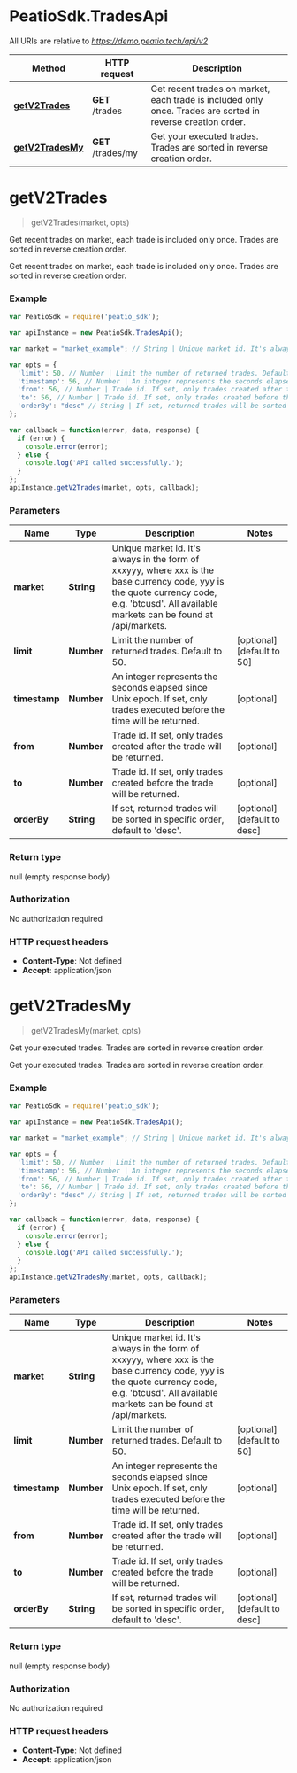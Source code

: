 # PeatioSdk.TradesApi

All URIs are relative to *https://demo.peatio.tech/api/v2*

Method | HTTP request | Description
------------- | ------------- | -------------
[**getV2Trades**](TradesApi.md#getV2Trades) | **GET** /trades | Get recent trades on market, each trade is included only once. Trades are sorted in reverse creation order.
[**getV2TradesMy**](TradesApi.md#getV2TradesMy) | **GET** /trades/my | Get your executed trades. Trades are sorted in reverse creation order.


<a name="getV2Trades"></a>
# **getV2Trades**
> getV2Trades(market, opts)

Get recent trades on market, each trade is included only once. Trades are sorted in reverse creation order.

Get recent trades on market, each trade is included only once. Trades are sorted in reverse creation order.

### Example
```javascript
var PeatioSdk = require('peatio_sdk');

var apiInstance = new PeatioSdk.TradesApi();

var market = "market_example"; // String | Unique market id. It's always in the form of xxxyyy, where xxx is the base currency code, yyy is the quote currency code, e.g. 'btcusd'. All available markets can be found at /api/markets.

var opts = { 
  'limit': 50, // Number | Limit the number of returned trades. Default to 50.
  'timestamp': 56, // Number | An integer represents the seconds elapsed since Unix epoch. If set, only trades executed before the time will be returned.
  'from': 56, // Number | Trade id. If set, only trades created after the trade will be returned.
  'to': 56, // Number | Trade id. If set, only trades created before the trade will be returned.
  'orderBy': "desc" // String | If set, returned trades will be sorted in specific order, default to 'desc'.
};

var callback = function(error, data, response) {
  if (error) {
    console.error(error);
  } else {
    console.log('API called successfully.');
  }
};
apiInstance.getV2Trades(market, opts, callback);
```

### Parameters

Name | Type | Description  | Notes
------------- | ------------- | ------------- | -------------
 **market** | **String**| Unique market id. It&#39;s always in the form of xxxyyy, where xxx is the base currency code, yyy is the quote currency code, e.g. &#39;btcusd&#39;. All available markets can be found at /api/markets. | 
 **limit** | **Number**| Limit the number of returned trades. Default to 50. | [optional] [default to 50]
 **timestamp** | **Number**| An integer represents the seconds elapsed since Unix epoch. If set, only trades executed before the time will be returned. | [optional] 
 **from** | **Number**| Trade id. If set, only trades created after the trade will be returned. | [optional] 
 **to** | **Number**| Trade id. If set, only trades created before the trade will be returned. | [optional] 
 **orderBy** | **String**| If set, returned trades will be sorted in specific order, default to &#39;desc&#39;. | [optional] [default to desc]

### Return type

null (empty response body)

### Authorization

No authorization required

### HTTP request headers

 - **Content-Type**: Not defined
 - **Accept**: application/json

<a name="getV2TradesMy"></a>
# **getV2TradesMy**
> getV2TradesMy(market, opts)

Get your executed trades. Trades are sorted in reverse creation order.

Get your executed trades. Trades are sorted in reverse creation order.

### Example
```javascript
var PeatioSdk = require('peatio_sdk');

var apiInstance = new PeatioSdk.TradesApi();

var market = "market_example"; // String | Unique market id. It's always in the form of xxxyyy, where xxx is the base currency code, yyy is the quote currency code, e.g. 'btcusd'. All available markets can be found at /api/markets.

var opts = { 
  'limit': 50, // Number | Limit the number of returned trades. Default to 50.
  'timestamp': 56, // Number | An integer represents the seconds elapsed since Unix epoch. If set, only trades executed before the time will be returned.
  'from': 56, // Number | Trade id. If set, only trades created after the trade will be returned.
  'to': 56, // Number | Trade id. If set, only trades created before the trade will be returned.
  'orderBy': "desc" // String | If set, returned trades will be sorted in specific order, default to 'desc'.
};

var callback = function(error, data, response) {
  if (error) {
    console.error(error);
  } else {
    console.log('API called successfully.');
  }
};
apiInstance.getV2TradesMy(market, opts, callback);
```

### Parameters

Name | Type | Description  | Notes
------------- | ------------- | ------------- | -------------
 **market** | **String**| Unique market id. It&#39;s always in the form of xxxyyy, where xxx is the base currency code, yyy is the quote currency code, e.g. &#39;btcusd&#39;. All available markets can be found at /api/markets. | 
 **limit** | **Number**| Limit the number of returned trades. Default to 50. | [optional] [default to 50]
 **timestamp** | **Number**| An integer represents the seconds elapsed since Unix epoch. If set, only trades executed before the time will be returned. | [optional] 
 **from** | **Number**| Trade id. If set, only trades created after the trade will be returned. | [optional] 
 **to** | **Number**| Trade id. If set, only trades created before the trade will be returned. | [optional] 
 **orderBy** | **String**| If set, returned trades will be sorted in specific order, default to &#39;desc&#39;. | [optional] [default to desc]

### Return type

null (empty response body)

### Authorization

No authorization required

### HTTP request headers

 - **Content-Type**: Not defined
 - **Accept**: application/json

